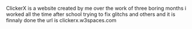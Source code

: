 ClickerX is a website created by me over the work of three boring months i worked all the time after school trying to fix glitchs and others and it is finnaly done the url is clickerx.w3spaces.com
